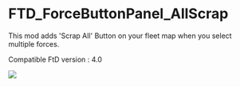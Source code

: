 # FTD_ForceButtonPanel_AllScrap

This mod adds 'Scrap All' Button on your fleet map when you select multiple forces.

Compatible FtD version : 4.0

[![](https://steamuserimages-a.akamaihd.net/ugc/2494516750404386783/E3518160F08B211EC545B48395F0F2E7A7DB0DDA/?imw=5000&imh=5000&ima=fit&impolicy=Letterbox&imcolor=%23000000&letterbox=false)](https://steamuserimages-a.akamaihd.net/ugc/2494516750404386783/E3518160F08B211EC545B48395F0F2E7A7DB0DDA/?imw=5000&imh=5000&ima=fit&impolicy=Letterbox&imcolor=%23000000&letterbox=false)
